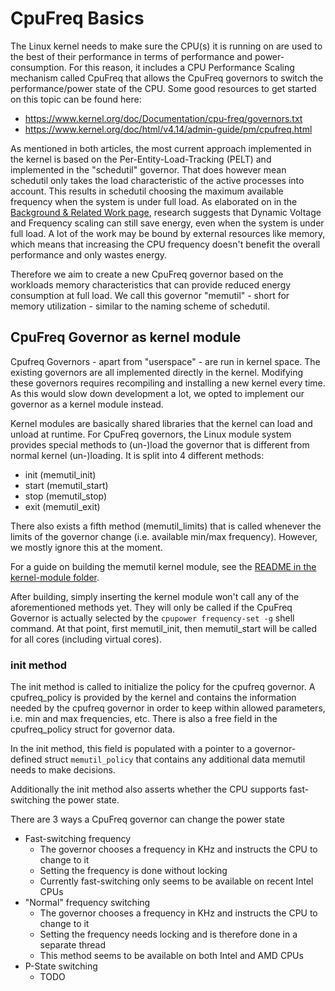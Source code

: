 # CpuFreq Basics
The Linux kernel needs to make sure the CPU(s) it is running on are used to the best of their performance in terms of performance and power-consumption.
For this reason, it includes a CPU Performance Scaling mechanism called CpuFreq that allows the CpuFreq governors to switch the performance/power state of the CPU.
Some good resources to get started on this topic can be found here:
- https://www.kernel.org/doc/Documentation/cpu-freq/governors.txt
- https://www.kernel.org/doc/html/v4.14/admin-guide/pm/cpufreq.html

As mentioned in both articles, the most current approach implemented in the kernel is based on the Per-Entity-Load-Tracking (PELT) and implemented in the "schedutil" governor.
That does however mean schedutil only takes the load characteristic of the active processes into account.
This results in schedutil choosing the maximum available frequency when the system is under full load.
As elaborated on in the [Background & Related Work page](Background-&-Related-Work), research suggests that Dynamic Voltage and Frequency scaling can still save energy, even when the system is under full load.
A lot of the work may be bound by external resources like memory, which means that increasing the CPU frequency doesn't benefit the overall performance and only wastes energy.

Therefore we aim to create a new CpuFreq governor based on the workloads memory characteristics that can provide reduced energy consumption at full load.
We call this governor "memutil" - short for memory utilization - similar to the naming scheme of schedutil.

## CpuFreq Governor as kernel module
Cpufreq Governors - apart from "userspace" - are run in kernel space.
The existing governors are all implemented directly in the kernel.
Modifying these governors requires recompiling and installing a new kernel every time.
As this would slow down development a lot, we opted to implement our governor as a kernel module instead.

Kernel modules are basically shared libraries that the kernel can load and unload at runtime.
For CpuFreq governors, the Linux module system provides special methods to (un-)load the governor that is different from normal kernel (un-)loading.
It is split into 4 different methods:
- init (memutil_init)
- start (memutil_start)
- stop (memutil_stop)
- exit (memutil_exit)

There also exists a fifth method (memutil_limits) that is called whenever the limits of the governor change (i.e. available min/max frequency).
However, we mostly ignore this at the moment.

For a guide on building the memutil kernel module, see the [README in the kernel-module folder](https://gitlab.hpi.de/osm/osm-energy/masterprojekt-ws21-compendium/-/blob/master/kernel-module/README.md).

After building, simply inserting the kernel module won't call any of the aforementioned methods yet.
They will only be called if the CpuFreq Governor is actually selected by the `cpupower frequency-set -g` shell command.
At that point, first memutil_init, then memutil_start will be called for all cores (including virtual cores).

### init method
The init method is called to initialize the policy for the cpufreq governor.
A cpufreq_policy is provided by the kernel and contains the information needed by the cpufreq governor in order to keep within allowed parameters, i.e. min and max frequencies, etc.
There is also a free field in the cpufreq_policy struct for governor data.

In the init method, this field is populated with a pointer to a governor-defined struct `memutil_policy` that contains any additional data memutil needs to make decisions.

Additionally the init method also asserts whether the CPU supports fast-switching the power state.

There are 3 ways a CpuFreq governor can change the power state
- Fast-switching frequency
    - The governor chooses a frequency in KHz and instructs the CPU to change to it
    - Setting the frequency is done without locking
    - Currently fast-switching only seems to be available on recent Intel CPUs
- "Normal" frequency switching
    - The governor chooses a frequency in KHz and instructs the CPU to change to it
    - Setting the frequency needs locking and is therefore done in a separate thread
    - This method seems to be available on both Intel and AMD CPUs
- P-State switching
    - TODO